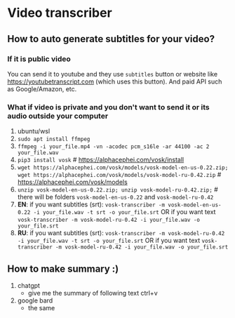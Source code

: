 # Video transcriber
## How to auto generate subtitles for your video?
### If it is public video
You can send it to youtube and they use `subtitles` button or website like https://youtubetranscript.com (which uses this button).
And paid API such as Google/Amazon, etc.

### What if video is private and you don't want to send it or its audio outside your computer
1. ubuntu/wsl
2. `sudo apt install ffmpeg`
3. `ffmpeg -i your_file.mp4 -vn -acodec pcm_s16le -ar 44100 -ac 2 your_file.wav`
4. `pip3 install vosk` # https://alphacephei.com/vosk/install
5. `wget https://alphacephei.com/vosk/models/vosk-model-en-us-0.22.zip; wget https://alphacephei.com/vosk/models/vosk-model-ru-0.42.zip` # https://alphacephei.com/vosk/models
6. `unzip vosk-model-en-us-0.22.zip; unzip vosk-model-ru-0.42.zip;` # there will be folders `vosk-model-en-us-0.22` and `vosk-model-ru-0.42`
7. **EN**: if you want subtitles (srt): `vosk-transcriber -m vosk-model-en-us-0.22 -i your_file.wav -t srt -o your_file.srt` OR if you want text `vosk-transcriber -m vosk-model-ru-0.42 -i your_file.wav -o your_file.srt`
8. **RU**: if you want subtitles (srt): `vosk-transcriber -m vosk-model-ru-0.42 -i your_file.wav -t srt -o your_file.srt` OR if you want text `vosk-transcriber -m vosk-model-ru-0.42 -i your_file.wav -o your_file.srt`

## How to make summary :)
1. chatgpt
    * give me the summary of following text ctrl+v
2. google bard
    * the same
